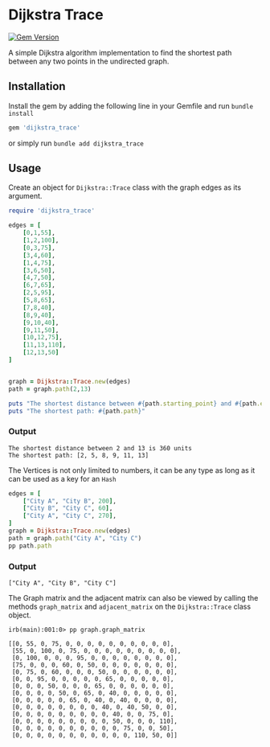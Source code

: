 # Dijkstra Trace 

[![Gem Version](https://badge.fury.io/rb/dijkstra_trace.svg)](https://badge.fury.io/rb/dijkstra_trace)

A simple Dijkstra algorithm implementation to find the shortest path between any two points in the undirected graph. 

## Installation

Install the gem by adding the following line in your Gemfile and run `bundle install`
```ruby
gem 'dijkstra_trace'
```
or simply run `bundle add dijkstra_trace`
## Usage

Create an object for `Dijkstra::Trace` class with the graph edges as its argument.
```ruby
require 'dijkstra_trace'

edges = [
    [0,1,55],
    [1,2,100],
    [0,3,75],
    [3,4,60],
    [1,4,75],
    [3,6,50],
    [4,7,50],
    [6,7,65],
    [2,5,95],
    [5,8,65],
    [7,8,40],
    [8,9,40],
    [9,10,40],
    [9,11,50],
    [10,12,75],
    [11,13,110],
    [12,13,50]
]


graph = Dijkstra::Trace.new(edges)
path = graph.path(2,13)

puts "The shortest distance between #{path.starting_point} and #{path.ending_point} is #{path.distance} units"
puts "The shortest path: #{path.path}"

```
### Output
```
The shortest distance between 2 and 13 is 360 units
The shortest path: [2, 5, 8, 9, 11, 13]
```

The Vertices is not only limited to numbers, it can be any type as long as it can be used as a key for an `Hash`
```ruby
edges = [
    ["City A", "City B", 200],
    ["City B", "City C", 60],
    ["City A", "City C", 270],
]
graph = Dijkstra::Trace.new(edges)
path = graph.path("City A", "City C")
pp path.path
```
### Output
```
["City A", "City B", "City C"]
```
The Graph matrix and the adjacent matrix can also be viewed by calling the methods `graph_matrix` and `adjacent_matrix` on the `Dijkstra::Trace` class object.
```
irb(main):001:0> pp graph.graph_matrix

[[0, 55, 0, 75, 0, 0, 0, 0, 0, 0, 0, 0, 0, 0],
 [55, 0, 100, 0, 75, 0, 0, 0, 0, 0, 0, 0, 0, 0],
 [0, 100, 0, 0, 0, 95, 0, 0, 0, 0, 0, 0, 0, 0],
 [75, 0, 0, 0, 60, 0, 50, 0, 0, 0, 0, 0, 0, 0],
 [0, 75, 0, 60, 0, 0, 0, 50, 0, 0, 0, 0, 0, 0],
 [0, 0, 95, 0, 0, 0, 0, 0, 65, 0, 0, 0, 0, 0],
 [0, 0, 0, 50, 0, 0, 0, 65, 0, 0, 0, 0, 0, 0],
 [0, 0, 0, 0, 50, 0, 65, 0, 40, 0, 0, 0, 0, 0],
 [0, 0, 0, 0, 0, 65, 0, 40, 0, 40, 0, 0, 0, 0],
 [0, 0, 0, 0, 0, 0, 0, 0, 40, 0, 40, 50, 0, 0],
 [0, 0, 0, 0, 0, 0, 0, 0, 0, 40, 0, 0, 75, 0],
 [0, 0, 0, 0, 0, 0, 0, 0, 0, 50, 0, 0, 0, 110],
 [0, 0, 0, 0, 0, 0, 0, 0, 0, 0, 75, 0, 0, 50],
 [0, 0, 0, 0, 0, 0, 0, 0, 0, 0, 0, 110, 50, 0]]
```